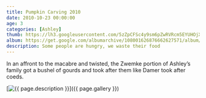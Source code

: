```yaml
---
title: Pumpkin Carving 2010
date: 2010-10-23 00:00:00
age: 3
categories: [Ashley]
thumb: https://lh3.googleusercontent.com/5zZpCFSc4y9sm6pZwRVRcm5EYUHOjXVGhkwPR_hzzR3r2Q1m2DxVv-bVixRZ1Ihy5eJE27yVYVNx_UJdCQ4=w293-h220
album: https://get.google.com/albumarchive/108001626876662627571/album/AF1QipMjUwvSlorp1Ze2yS_kK5va4FJKW7tBpBvGbbQf?authKey=CIacxe_h4Nu45AE
description: Some people are hungry, we waste their food
---
```

In an affront to the macabre and twisted, the Zwemke portion of Ashley’s family got a bushel of gourds and took after them like Damer took after coeds.

[<img src="{{ page.thumb }}" alt="{{ page.description }}" class="wyseguys-album"/>]({{ page.gallery }})